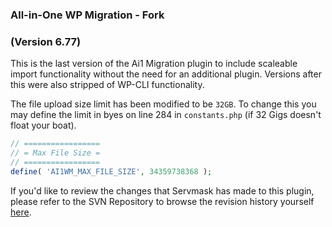 ### All-in-One WP Migration - Fork ###
### (Version 6.77) ###

This is the last version of the Ai1 Migration plugin to include scaleable import functionality without the need for an additional plugin. Versions after this were also stripped of WP-CLI functionality.

The file upload size limit has been modified to be `32GB`. To change this you may define the limit in byes on line 284 in `constants.php` (if 32 Gigs doesn't float your boat).

```php
// =================
// = Max File Size =
// =================
define( 'AI1WM_MAX_FILE_SIZE', 34359738368 );
```

If you'd like to review the changes that Servmask has made to this plugin, please refer to the SVN Repository to browse the revision history yourself [here](https://plugins.trac.wordpress.org/log/all-in-one-wp-migration).
